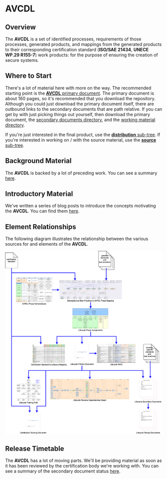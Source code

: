 # AVCDL

## Overview

The **AVCDL** is a set of identified processes, requirements of those processes, generated products,
and mappings from the generated products to their corresponding certification standard (**ISO/SAE 21434**,
**UNECE WP.29 R155-7**) work products: for the purpose of ensuring the creation of secure systems.

## Where to Start

There's a lot of material here with more on the way. The recommended starting point is the [**AVCDL** primary document](./distribution/AVCDL.pdf). The primary document is about 160 pages, so it's recommended that you download the repository. Although you could just download the primary document itself, there are outbound links to the secondary documents that are path relative. If you can get by with just picking things out yourself, then download the primary document, the [secondary documents directory](./distribution/reference_documents/secondary_documents), and the [working material directory](./distribution/reference_documents/working_material).

If you're just interested in the final product, use the [**distribution** sub-tree](./distribution). If you're interested in working on / with the source material, use the [**source** sub-tree](./source).

## Background Material

The **AVCDL** is backed by a lot of preceding work. You can see a summary [here](./background_material/background%20material.md).

## Introductory Material

We've written a series of blog posts to introduce the concepts motivating the **AVCDL**. You can find them [here](./background_material/blog_posts/README.md).

## Element Relationships

The following diagram illustrates the relationship between the various sources for and elements of the **AVCDL**.

![lifecycle creation flow](./source/reference_documents/misc/images/processed/lifecycle%20creation%20flow.png)

## Release Timetable

The **AVCDL** has a lot of moving parts. We'll be providing material as soon as it has been reviewed by the certification body we're working with. You can see a summary of the secondary document status [here](./document%20status.md).
